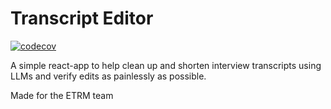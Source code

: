# Transcript Editor

[![codecov](https://codecov.io/gh/SimonMTaye/transcript_editor/graph/badge.svg?token=66ENIUUHSL)](https://codecov.io/gh/SimonMTaye/transcript_editor)

A simple react-app to help clean up and shorten interview transcripts using LLMs and verify edits as painlessly as possible.

Made for the ETRM team
